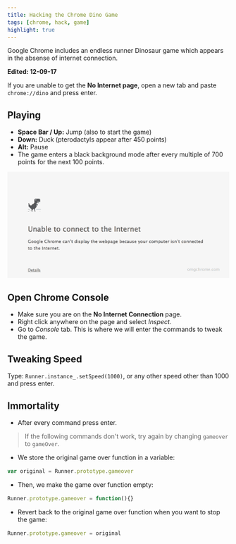 ```yaml
---
title: Hacking the Chrome Dino Game
tags: [chrome, hack, game]
highlight: true
---
```


Google Chrome includes an endless runner Dinosaur game which appears in the absense of internet connection.

**Edited: 12-09-17**

If you are unable to get the **No Internet page**, open a new tab and paste `chrome://dino` and press enter.

## Playing
- **Space Bar / Up:** Jump (also to start the game)
- **Down:** Duck (pterodactyls appear after 450 points)
- **Alt:** Pause
- The game enters a black background mode after every multiple of 700 points for the next 100 points.

![Chrome Dino](/images/chromeDino.gif)

## Open Chrome Console
- Make sure you are on the **No Internet Connection** page.
- Right click anywhere on the page and select *Inspect*.
- Go to *Console* tab. This is where we will enter the commands to tweak the game.

## Tweaking Speed
Type: `Runner.instance_.setSpeed(1000)`, or any other speed other than 1000 and press enter.

## Immortality
- After every command press enter.

> If the following commands don't work, try again by changing `gameover` to `gameOver`.

- We store the original game over function in a variable:
```js
var original = Runner.prototype.gameover
```

- Then, we make the game over function empty:
```js
Runner.prototype.gameover = function(){}
```

- Revert back to the original game over function when you want to stop the game:
```js
Runner.prototype.gameover = original
```